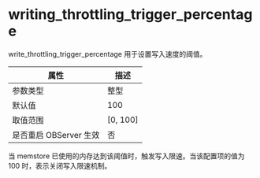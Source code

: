 writing_throttling_trigger_percentage 
==========================================================

write_throttling_trigger_percentage 用于设置写入速度的阈值。


|      **属性**      |   **描述**   |
|------------------|------------|
| 参数类型             | 整型         |
| 默认值              | 100        |
| 取值范围             | \[0, 100\] |
| 是否重启 OBServer 生效 | 否          |



当 memstore 已使用的内存达到该阈值时，触发写入限速。当该配置项的值为 100 时，表示关闭写入限速机制。
